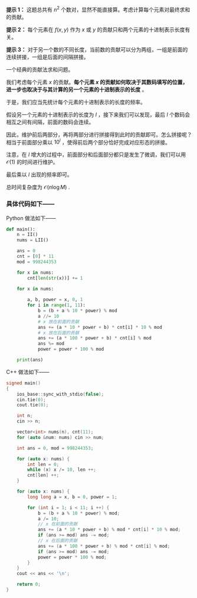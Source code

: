 **提示 1：** 这题总共有 $n^2$ 个数对，显然不能直接算。考虑计算每个元素对最终求和的贡献。

**提示 2：** 每个元素在 $f(x,y)$ 作为 $x$ 或 $y$ 的贡献只和两个元素的十进制表示长度有关。

**提示 3：** 对于另一个数的不同长度，当前数的贡献可以分为两组，一组是前面的连续拼接，一组是后面的间隔拼接。

一个经典的贡献法求和问题。

我们考虑每个元素 $x$ 的贡献。**每个元素 $x$ 的贡献如何取决于其数码填写的位置，进一步也取决于与其计算的另一个元素的十进制表示的长度** 。

于是，我们应当先统计每个元素的十进制表示的长度的频率。

假设另一个元素的十进制表示的长度为 $l$ ，接下来我们可以发现，最后 $l$ 个数码会相互之间有间隔，前面的数码会连续。

因此，维护前后两部分，再将两部分进行拼接得到此时的贡献即可。怎么拼接呢？相当于前面部分乘以 $10^i$ ，使得前后两个部分恰好完成对应形态的拼接。

注意，在 $l$ 增大的过程中，前面部分和后面部分都只是发生了微调，我们可以用 $\mathcal{O}(1)$ 的时间进行维护。

最后乘以 $l$ 出现的频率即可。

总时间复杂度为 $\mathcal{O}(n\log M)$ .

### 具体代码如下——

Python 做法如下——

```Python []
def main():
    n = II()
    nums = LII()

    ans = 0
    cnt = [0] * 11
    mod = 998244353

    for x in nums:
        cnt[len(str(x))] += 1

    for x in nums:
        
        a, b, power = x, 0, 1
        for i in range(1, 11):
            b = (b + a % 10 * power) % mod
            a //= 10
            # x 放在前面的贡献
            ans += (a * 10 * power + b) * cnt[i] * 10 % mod
            # x 放在后面的贡献
            ans += (a * 100 * power + b) * cnt[i] % mod
            ans %= mod
            power = power * 100 % mod

    print(ans)
```

C++ 做法如下——

```cpp []
signed main()
{
    ios_base::sync_with_stdio(false);
    cin.tie(0);
    cout.tie(0);

    int n;
    cin >> n;

    vector<int> nums(n), cnt(11);
    for (auto &num: nums) cin >> num;

    int ans = 0, mod = 998244353;

    for (auto x: nums) {
        int len = 0;
        while (x) x /= 10, len ++;
        cnt[len] ++;
    }

    for (auto x: nums) {
        long long a = x, b = 0, power = 1;

        for (int i = 1; i < 11; i ++) {
            b = (b + a % 10 * power) % mod;
            a /= 10;
            // x 在前面的贡献
            ans += (a * 10 * power + b) % mod * cnt[i] * 10 % mod;
            if (ans >= mod) ans -= mod;
            // x 在后面的贡献
            ans += (a * 100 * power + b) % mod * cnt[i] % mod;
            if (ans >= mod) ans -= mod;
            power = power * 100 % mod;
        }
    }
    cout << ans << '\n';

    return 0;
}
```